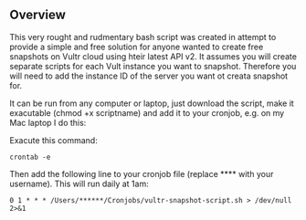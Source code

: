 ## Overview
This very rought and rudmentary bash script was created in attempt to provide a simple and free solution for anyone wanted to create free snapshots on Vultr cloud using hteir latest API v2.
It assumes you will create separate scripts for each Vult instance you want to snapshot. Therefore you will need to add the instance ID of the server you want ot creata snapshot for. 

It can be run from any computer or laptop, just download the script, make it exacutable (chmod +x scriptname) and add it to your cronjob, e.g. on my Mac laptop I do this:

Exacute this command:

```shell
crontab -e
```

Then add the following line to your cronjob file (replace **** with your username). This will run daily at 1am:

```shell
0 1 * * * /Users/******/Cronjobs/vultr-snapshot-script.sh > /dev/null 2>&1
```
